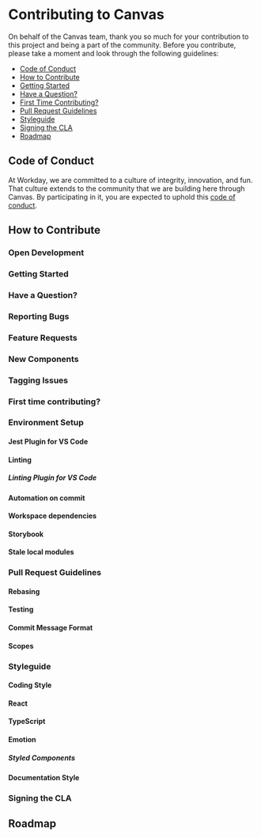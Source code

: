 # Contributing to Canvas

On behalf of the Canvas team, thank you so much for your contribution to this project and being a
part of the community. Before you contribute, please take a moment and look through the following
guidelines:

- [Code of Conduct](code-of-conduct)
- [How to Contribute](how-to-contribute)
- [Getting Started](getting-started)
- [Have a Question?](have-a-question)
- [First Time Contributing?](first-time-contributing)
- [Pull Request Guidelines](pull-request-guidelines)
- [Styleguide](styleguide)
- [Signing the CLA](signing-the-cla)
- [Roadmap](roadmap)

## Code of Conduct

At Workday, we are committed to a culture of integrity, innovation, and fun. That culture extends to
the community that we are building here through Canvas. By participating in it, you are expected to
uphold this [code of conduct](./CODE_OF_CONDUCT.md).

## How to Contribute

### Open Development

### Getting Started

### Have a Question?

### Reporting Bugs

### Feature Requests

### New Components

### Tagging Issues

### First time contributing?

### Environment Setup

#### Jest Plugin for VS Code

#### Linting

##### Linting Plugin for VS Code

#### Automation on commit

#### Workspace dependencies

#### Storybook

#### Stale local modules

### Pull Request Guidelines

#### Rebasing

#### Testing

#### Commit Message Format

#### Scopes

### Styleguide

#### Coding Style

#### React

#### TypeScript

#### Emotion

##### Styled Components

#### Documentation Style

### Signing the CLA

## Roadmap
